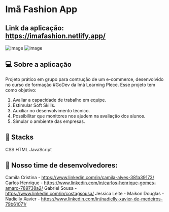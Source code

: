 # Imã Fashion App

## Link da aplicação: https://imafashion.netlify.app/

![image](https://user-images.githubusercontent.com/92322675/182160807-55f27c52-bb3c-46cd-949a-9b8368aa36fc.png)
![image](https://user-images.githubusercontent.com/92322675/182160830-130e38ee-ed29-422d-ad9d-02752d4e11ef.png)



## 💻 Sobre a aplicação

Projeto prático em grupo para contrução de um e-commerce, desenvolvido no curso de formação #GoDev da Imã Learning Plece. Esse projeto tem como objetivo: 

1. Avaliar a capacidade de trabalho em equipe.
2. Estimular Soft Skills.
3. Auxiliar no desenvolvimento técnico.
4. Possibilitar que monitores nos ajudem na avaliação dos alunos.
5. Simular o ambiente das empresas.


## 🚀 Stacks

  CSS
  HTML
  JavaScript
  
## 📱 Nosso time de desenvolvedores:

Camila Cristina - https://www.linkedin.com/in/camila-alves-381a39173/
Carlos Henrique - https://www.linkedin.com/in/carlos-henrique-gomes-amaro-789738a2/
Gabriel Sousa - https://www.linkedin.com/in/costagsousa/
Jessica Leite -
Maikon Douglas -
Nadielly Xavier - https://www.linkedin.com/in/nadielly-xavier-de-medeiros-79b61071/

